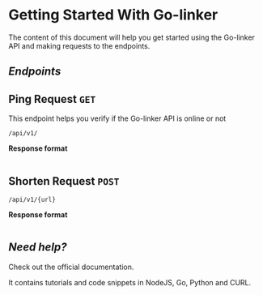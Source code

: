 # Getting Started With Go-linker

The content of this document will help you get started using the Go-linker API and making requests to the endpoints.


##  _Endpoints_

## Ping Request `GET`

This endpoint helps you verify if the Go-linker API is online or not

```
/api/v1/
```

**Response format**
```

```



## Shorten Request `POST`

```
/api/v1/{url}
```

**Response format**
```

```






## _Need help?_

Check out the official documentation.

It contains tutorials and code snippets in NodeJS, Go, Python and CURL.